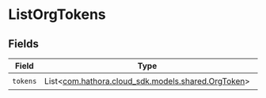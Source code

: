 # ListOrgTokens


## Fields

| Field                                                                                 | Type                                                                                  | Required                                                                              | Description                                                                           |
| ------------------------------------------------------------------------------------- | ------------------------------------------------------------------------------------- | ------------------------------------------------------------------------------------- | ------------------------------------------------------------------------------------- |
| `tokens`                                                                              | List<[com.hathora.cloud_sdk.models.shared.OrgToken](../../models/shared/OrgToken.md)> | :heavy_check_mark:                                                                    | N/A                                                                                   |